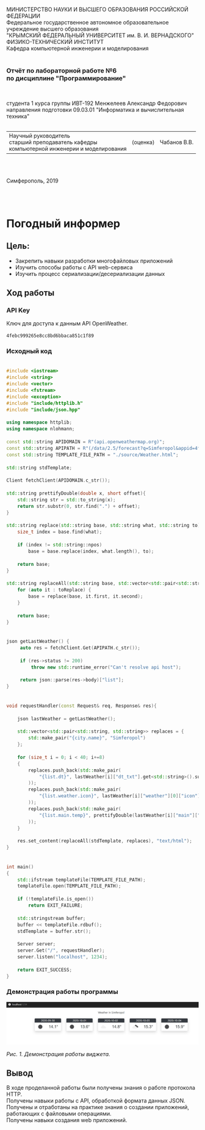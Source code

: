 МИНИСТЕРСТВО НАУКИ И ВЫСШЕГО ОБРАЗОВАНИЯ РОССИЙСКОЙ ФЕДЕРАЦИИ  
Федеральное государственное автономное образовательное учреждение высшего образования  
"КРЫМСКИЙ ФЕДЕРАЛЬНЫЙ УНИВЕРСИТЕТ им. В. И. ВЕРНАДСКОГО"  
ФИЗИКО-ТЕХНИЧЕСКИЙ ИНСТИТУТ  
Кафедра компьютерной инженерии и моделирования
<br/><br/>

### Отчёт по лабораторной работе №6<br/> по дисциплине "Программирование"
<br/>

студента 1 курса группы ИВТ-192
Менжелеев Александр Федорович
направления подготовки 09.03.01 "Информатика и вычислительная техника"  
<br/>

<table>
<tr><td>Научный руководитель<br/> старший преподаватель кафедры<br/> компьютерной инженерии и моделирования</td>
<td>(оценка)</td>
<td>Чабанов В.В.</td>
</tr>
</table>
<br/><br/>

Симферополь, 2019

<br/><br/>

# Погодный информер

## Цель:
- Закрепить навыки разработки многофайловыx приложений
- Изучить способы работы с API web-сервиса
- Изучить процесс сериализации/десериализации данных

## Ход работы

### API Key

Ключ для доступа к данным API OpenWeather.

`4febc999265e8cc8bd6bbaca851c1f89`

### Исходный код

```cpp

#include <iostream>
#include <string>
#include <vector>
#include <fstream>
#include <exception>
#include "include/httplib.h"
#include "include/json.hpp"

using namespace httplib;
using namespace nlohmann;

const std::string APIDOMAIN = R"(api.openweathermap.org)";
const std::string APIPATH = R"(/data/2.5/forecast?q=Simferopol&appid=4febc999265e8cc8bd6bbaca851c1f89&units=metric)";
const std::string TEMPLATE_FILE_PATH = "./source/Weather.html";

std::string stdTemplate;

Client fetchClient(APIDOMAIN.c_str());

std::string prettifyDouble(double x, short offset){
    std::string str = std::to_string(x);
    return str.substr(0, str.find(".") + offset);
}

std::string replace(std::string base, std::string what, std::string to){
    size_t index = base.find(what);

    if (index != std::string::npos)
        base = base.replace(index, what.length(), to);

    return base;
}

std::string replaceAll(std::string base, std::vector<std::pair<std::string, std::string>> toReplace) {
    for (auto it : toReplace) {
        base = replace(base, it.first, it.second);
    }
    
    return base;
}


json getLastWeather() {
     auto res = fetchClient.Get(APIPATH.c_str());

     if (res->status != 200)
         throw new std::runtime_error("Can't resolve api host");

     return json::parse(res->body)["list"];
}


void requestHandler(const Request& req, Response& res){

    json lastWeather = getLastWeather();

    std::vector<std::pair<std::string, std::string>> replaces = {
        std::make_pair("{city.name}", "Simferopol")
    };

    for (size_t i = 0; i < 40; i+=8)
    {
        replaces.push_back(std::make_pair(
            "{list.dt}", lastWeather[i]["dt_txt"].get<std::string>().substr(0, 10)
        ));
        replaces.push_back(std::make_pair(
            "{list.weather.icon}", lastWeather[i]["weather"][0]["icon"]
        ));
        replaces.push_back(std::make_pair(
            "{list.main.temp}", prettifyDouble(lastWeather[i]["main"]["temp"].get<double>(), 2)
        ));
    }
   
    res.set_content(replaceAll(stdTemplate, replaces), "text/html");
}


int main()
{
    std::ifstream templateFile(TEMPLATE_FILE_PATH);
    templateFile.open(TEMPLATE_FILE_PATH);

    if (!templateFile.is_open())
        return EXIT_FAILURE;

    std::stringstream buffer;
    buffer << templateFile.rdbuf();
    stdTemplate = buffer.str();

    Server server;
    server.Get("/", requestHandler);
    server.listen("localhost", 1234);

    return EXIT_SUCCESS;
}
```

### Демонстрация работы программы

<img src="Pictures/1.jpg">

*Рис. 1. Демонстрация работы виджета.*

## Вывод

В ходе проделанной работы были получены знания о работе протокола HTTP.  
Получены навыки работы с API, обработкой формата данных JSON.  
Получены и отработаны на практике знания о создании приложений, работающих с файловыми операциями.  
Получены навыки создания web приложений.